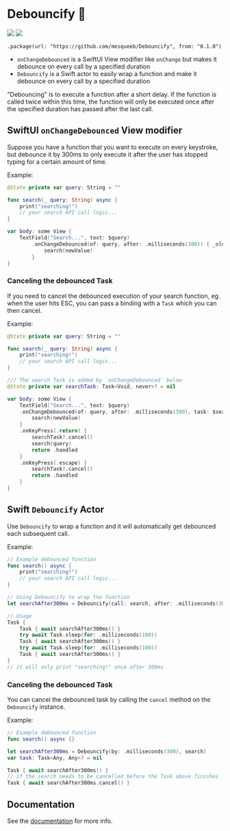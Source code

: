 # Debouncify 🔂

[![](https://img.shields.io/endpoint?url=https%3A%2F%2Fswiftpackageindex.com%2Fapi%2Fpackages%2Fmesqueeb%2FDebouncify%2Fbadge%3Ftype%3Dswift-versions)](https://swiftpackageindex.com/mesqueeb/Debouncify)
[![](https://img.shields.io/endpoint?url=https%3A%2F%2Fswiftpackageindex.com%2Fapi%2Fpackages%2Fmesqueeb%2FDebouncify%2Fbadge%3Ftype%3Dplatforms)](https://swiftpackageindex.com/mesqueeb/Debouncify)

```
.package(url: "https://github.com/mesqueeb/Debouncify", from: "0.1.0")
```

- `onChangeDebounced` is a SwiftUI View modifier like `onChange` but makes it debounce on every call by a specified duration
- `Debouncify` is a Swift actor to easily wrap a function and make it debounce on every call by a specified duration

"Debouncing" is to execute a function after a short delay. If the function is called twice within this time, the function will only be executed once after the specified duration has passed after the last call.

## SwiftUI `onChangeDebounced` View modifier

Suppose you have a function that you want to execute on every keystroke, but debounce it by 300ms to only execute it after the user has stopped typing for a certain amount of time.

Example:

```swift
@State private var query: String = ""

func search(_ query: String) async {
    print("searching!")
    // your search API call logic...
}

var body: some View {
    TextField("Search...", text: $query)
        .onChangeDebounced(of: query, after: .milliseconds(300)) { _oldValue, newValue in
            search(newValue)
        }
}
```

### Canceling the debounced Task

If you need to cancel the debounced execution of your search function, eg. when the user hits ESC, you can pass a binding with a `Task` which you can then cancel.

Example:

```swift
@State private var query: String = ""

func search(_ query: String) async {
    print("searching!")
    // your search API call logic...
}

/// The search Task is added by `onChangeDebounced` below
@State private var searchTask: Task<Void, never>? = nil

var body: some View {
    TextField("Search...", text: $query)
    .onChangeDebounced(of: query, after: .milliseconds(300), task: $searchTask) { _oldValue, newValue in
        search(newValue)
    }
    .onKeyPress(.return) {
        searchTask?.cancel()
        search(query)
        return .handled
    }
    .onKeyPress(.escape) {
        searchTask?.cancel()
        return .handled
    }
}
```

## Swift `Debouncify` Actor

Use `Debouncify` to wrap a function and it will automatically get debounced each subsequent call.

Example:

```swift
// Example debounced function
func search() async {
    print("searching!")
    // your search API call logic...
}

// Using Debouncify to wrap the function
let searchAfter300ms = Debouncify(call: search, after: .milliseconds(300))

// Usage
Task {
    Task { await searchAfter300ms() }
    try await Task.sleep(for: .milliseconds(100))
    Task { await searchAfter300ms() }
    try await Task.sleep(for: .milliseconds(100))
    Task { await searchAfter300ms() }
}
// it will only print "searching!" once after 300ms
```

### Canceling the debounced Task

You can cancel the debounced task by calling the `cancel` method on the `Debouncify` instance.

Example:

```swift
// Example debounced function
func search() async {}

let searchAfter300ms = Debouncify(by: .milliseconds(300), search)
var task: Task<Any, Any>? = nil

Task { await searchAfter300ms() }
// if the search needs to be cancelled before the Task above finishes
Task { await searchAfter300ms.cancel() }
```

## Documentation

See the [documentation](https://swiftpackageindex.com/mesqueeb/Debouncify/main/documentation/Debouncify) for more info.

